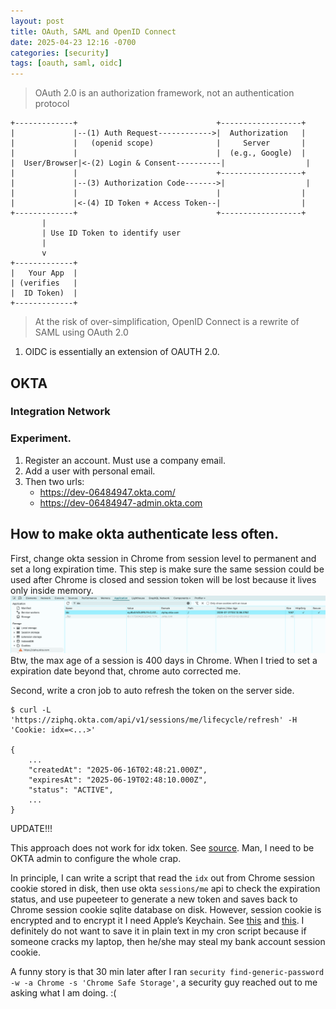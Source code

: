 ```yaml
---
layout: post
title: OAuth, SAML and OpenID Connect
date: 2025-04-23 12:16 -0700
categories: [security]
tags: [oauth, saml, oidc]
---
```


> OAuth 2.0 is an authorization framework, not an authentication protocol

```
+-------------+                               +------------------+
|             |--(1) Auth Request------------>|  Authorization   |
|             |   (openid scope)              |     Server       |
|             |                               |  (e.g., Google)  |
|  User/Browser|<-(2) Login & Consent----------|                  |
|             |                               +------------------+
|             |--(3) Authorization Code------->|                  |
|             |                               |                  |
|             |<-(4) ID Token + Access Token--|                  |
+-------------+                               +------------------+
       |
       | Use ID Token to identify user
       |
       v
+-------------+
|   Your App  |
| (verifies   |
|  ID Token)  |
+-------------+
```

> At the risk of over-simplification, OpenID Connect is a rewrite of SAML using
> OAuth 2.0

1. OIDC is essentially an extension of OAUTH 2.0.

## OKTA

### Integration Network

### Experiment.

1. Register an account. Must use a company email.
2. Add a user with personal email.
3. Then two urls:
   - https://dev-06484947.okta.com/
   - https://dev-06484947-admin.okta.com

## How to make okta authenticate less often.

First, change okta session in Chrome from session level to permanent and set a
long expiration time. This step is make sure the same session could be used
after Chrome is closed and session token will be lost because it lives only
inside memory. ![okta session](/assets/images/okta_session_token.png) Btw, the
max age of a session is 400 days in Chrome. When I tried to set a expiration
date beyond that, chrome auto corrected me.

Second, write a cron job to auto refresh the token on the server side.

```
$ curl -L 'https://ziphq.okta.com/api/v1/sessions/me/lifecycle/refresh' -H 'Cookie: idx=<...>'

{
    ...
    "createdAt": "2025-06-16T02:48:21.000Z",
    "expiresAt": "2025-06-19T02:48:10.000Z",
    "status": "ACTIVE",
    ...
}

```

UPDATE!!!

This approach does not work for idx token. See
[source](https://developer.okta.com/docs/guides/oie-upgrade-sessions-api/main/).
Man, I need to be OKTA admin to configure the whole crap.

In principle, I can write a script that read the `idx` out from Chrome session
cookie stored in disk, then use okta `sessions/me` api to check the expiration
status, and use pupeeteer to generate a new token and saves back to Chrome
session cookie sqlite database on disk. However, session cookie is encrypted
and to encrypt it I need Apple’s Keychain. See
[this](https://www.cyberark.com/resources/threat-research-blog/the-current-state-of-browser-cookies)
and
[this](https://gist.github.com/creachadair/937179894a24571ce9860e2475a2d2ec). I
definitely do not want to save it in plain text in my cron script because if
someone cracks my laptop, then he/she may steal my bank account session cookie.

A funny story is that 30 min later after I ran
`security find-generic-password -w -a Chrome -s 'Chrome Safe Storage'`, a
security guy reached out to me asking what I am doing. :(
